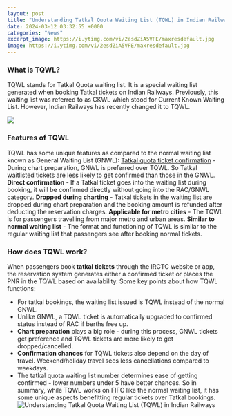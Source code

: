 ```yaml
---
layout: post
title: "Understanding Tatkal Quota Waiting List (TQWL) in Indian Railways"
date: 2024-03-12 03:32:55 +0000
categories: "News"
excerpt_image: https://i.ytimg.com/vi/2esdZiA5VFE/maxresdefault.jpg
image: https://i.ytimg.com/vi/2esdZiA5VFE/maxresdefault.jpg
---
```


### What is TQWL?
TQWL stands for Tatkal Quota waiting list. It is a special waiting list generated when booking Tatkal tickets on Indian Railways. Previously, this waiting list was referred to as CKWL which stood for Current Known Waiting List. However, Indian Railways has recently changed it to TQWL.

![](https://i.ytimg.com/vi/NrqtQAYIzvQ/maxresdefault.jpg)
### Features of TQWL
TQWL has some unique features as compared to the normal waiting list known as General Waiting List (GNWL):
[Tatkal quota ticket confirmation](https://store.fi.io.vn/white-frenchie-french-bulldog-starry-night-van-gogh-colorful-2) - During chart preparation, GNWL is preferred over TQWL. So Tatkal waitlisted tickets are less likely to get confirmed than those in the GNWL. 
**Direct confirmation** - If a Tatkal ticket goes into the waiting list during booking, it will be confirmed directly without going into the RAC/GNWL category. 
**Dropped during charting** - Tatkal tickets in the waiting list are dropped during chart preparation and the booking amount is refunded after deducting the reservation charges.
**Applicable for metro cities** - The TQWL is for passengers travelling from major metro and urban areas. 
**Similar to normal waiting list** - The format and functioning of TQWL is similar to the regular waiting list that passengers see after booking normal tickets.
### How does TQWL work?
When passengers book **tatkal tickets** through the IRCTC website or app, the reservation system generates either a confirmed ticket or places the PNR in the TQWL based on availability. Some key points about how TQWL functions:
- For tatkal bookings, the waiting list issued is TQWL instead of the normal GNWL.
- Unlike GNWL, a TQWL ticket is automatically upgraded to confirmed status instead of RAC if berths free up. 
- **Chart preparation** plays a big role - during this process, GNWL tickets get preference and TQWL tickets are more likely to get dropped/cancelled.
- **Confirmation chances** for TQWL tickets also depend on the day of travel. Weekend/holiday travel sees less cancellations compared to weekdays.
- The tatkal quota waiting list number determines ease of getting confirmed - lower numbers under 5 have better chances.
So in summary, while TQWL works on FIFO like the normal waiting list, it has some unique aspects benefitting regular tickets over Tatkal bookings.
![Understanding Tatkal Quota Waiting List (TQWL) in Indian Railways](https://i.ytimg.com/vi/2esdZiA5VFE/maxresdefault.jpg)